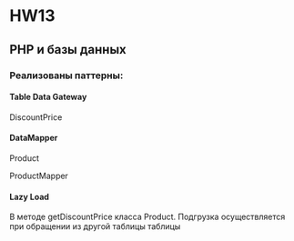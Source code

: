 # HW13

## PHP и базы данных 

### Реализованы паттерны:
#### Table Data Gateway
DiscountPrice
#### DataMapper
Product

ProductMapper
#### Lazy Load
В методе getDiscountPrice класса Product. Подгрузка осуществляется при обращении из другой таблицы таблицы